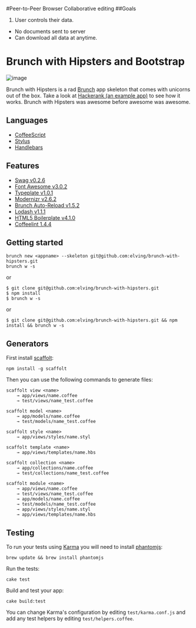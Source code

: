 #Peer-to-Peer Browser Collaborative editing
##Goals
1. User controls their data.
  - No documents sent to server
  - Can download all data at anytime.


# Brunch with Hipsters and Bootstrap

![image](http://www.latimes.com/media/photo/2011-07/63171841.jpg)

Brunch with Hipsters is a rad [Brunch](http://brunch.io/) app skeleton that comes with unicorns out of the box. Take a look at [Hackerank (an example app)](https://github.com/elving/Hackerank) to see how it works. Brunch with Hipsters was awesome before awesome was awesome.

## Languages

- [CoffeeScript](http://coffeescript.org/)
- [Stylus](http://learnboost.github.com/stylus/)
- [Handlebars](http://handlebarsjs.com/)

## Features

- [Swag v0.2.6](https://github.com/elving/swag)
- [Font Awesome v3.0.2](https://github.com/FortAwesome/Font-Awesome)
- [Typeplate v1.0.1](https://github.com/typeplate/typeplate.github.com)
- [Modernizr v2.6.2](https://github.com/Modernizr/Modernizr)
- [Brunch Auto-Reload v1.5.2](https://github.com/brunch/auto-reload-brunch)
- [Lodash v1.1.1](https://github.com/bestiejs/lodash)
- [HTML5 Boilerplate v4.1.0](https://github.com/h5bp/html5-boilerplate)
- [Coffeelint 1.4.4](https://github.com/ilkosta/coffeelint-brunch)

## Getting started

    brunch new <appname> --skeleton git@github.com:elving/brunch-with-hipsters.git
    brunch w -s

or

    $ git clone git@github.com:elving/brunch-with-hipsters.git
    $ npm install
    $ brunch w -s

or

    $ git clone git@github.com:elving/brunch-with-hipsters.git && npm install && brunch w -s

## Generators

First install [scaffolt](https://github.com/paulmillr/scaffolt#readme):

    npm install -g scaffolt

Then you can use the following commands to generate files:

    scaffolt view <name>
        → app/views/name.coffee
        → test/views/name_test.coffee

    scaffolt model <name>
        → app/models/name.coffee
        → test/models/name_test.coffee

    scaffolt style <name>
        → app/views/styles/name.styl

    scaffolt template <name>
        → app/views/templates/name.hbs

    scaffolt collection <name>
        → app/collections/name.coffee
        → test/collections/name_test.coffee

    scaffolt module <name>
        → app/views/name.coffee
        → test/views/name_test.coffee
        → app/models/name.coffee
        → test/models/name_test.coffee
        → app/views/styles/name.styl
        → app/views/templates/name.hbs

## Testing

To run your tests using [Karma](https://github.com/karma-runner) you will need to install [phantomjs](https://github.com/ariya/phantomjs):

    brew update && brew install phantomjs

Run the tests:

    cake test

Build and test your app:

    cake build:test

You can change Karma's configuration by editing `test/karma.conf.js` and add any test helpers by editing `test/helpers.coffee`.
